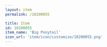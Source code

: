 ```yaml
---
layout: item
permalink: /10200055

title: Item
id: 10200055
item_name: 'Big Ponytail'
icon_url: 'item/icon/customize/10200055.png'
---
```

